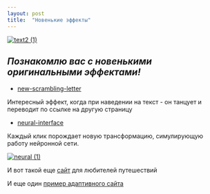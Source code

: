 ```yaml
---
layout: post
title:  "Новенькие эффекты"
---
```


[![text2 (1)](https://user-images.githubusercontent.com/94790150/229370590-24b72b41-c5ae-4bbb-b963-6a21eb53893b.gif)](https://uzundemir.github.io/new-scrambling-letter/)

## *Познакомлю вас с новенькими оригинальными эффектами!*


* [new-scrambling-letter](https://uzundemir.github.io/new-scrambling-letter/)

Интересный эффект, когда при наведении на текст - он танцует и переводит по ссылке на другую страницу




* [neural-interface](https://uzundemir.github.io/my-new-page/)


Каждый клик порождает новую трансформацию, симулирующую работу нейронной сети.

[![neural (1)](https://user-images.githubusercontent.com/94790150/229369886-e64deeaf-6034-446e-938b-89c95520952f.gif)](https://uzundemir.github.io/my-new-page/)

И вот такой еще [сайт](https://uzundemir.github.io/mars/) для любителей путешествий

И еще один [пример адаптивного сайта](https://uzundemir.github.io/gaga_1/) 

